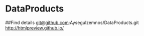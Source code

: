 # DataProducts
##Find details git@github.com:Aysegulzemnos/DataProducts.git
http://htmlpreview.github.io/
